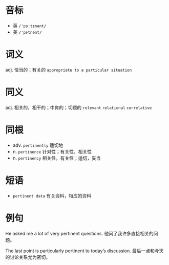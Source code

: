 # 音标

- 英 `/'pɜːtɪnənt/`
- 美 `/'pɝtnənt/`

# 词义

adj. 恰当的；有关的
`appropriate to a particular situation`

# 同义

adj. 相关的，相干的；中肯的；切题的
`relevant` `relational` `correlative`

# 同根

- adv. `pertinently` 适切地
- n. `pertinence` 针对性；有关性，相关性
- n. `pertinency` 相关性，有关性；适切，妥当

# 短语

- `pertinent data` 有关资料，相应的资料

# 例句

He asked me a lot of very pertinent questions.
他问了我许多直接相关的问题。

The last point is particularly pertinent to today’s discussion.
最后一点和今天的讨论关系尤为密切。


